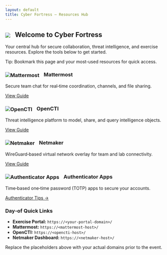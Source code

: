 ```yaml
---
layout: default
title: Cyber Fortress — Resources Hub
---
```


<div class="card">
  <h2><img src="https://img.icons8.com/ios-filled/50/50c878/security-checked.png" style="vertical-align:middle;margin-right:10px;"> Welcome to <strong>Cyber Fortress</strong></h2>
  <p>Your central hub for secure collaboration, threat intelligence, and exercise resources. Explore the tools below to get started.</p>
  <p class="note">Tip: Bookmark this page and your most-used resources for quick access.</p>
</div>

<div class="grid cols-2">
  <div class="card">
    <h3>
      <img src="https://img.icons8.com/ios-filled/40/7cc5ff/chat.png" alt="Mattermost" style="vertical-align:middle;margin-right:10px;">
      Mattermost
    </h3>
    <p>Secure team chat for real‑time coordination, channels, and file sharing.</p>
    <a class="btn" href="{{ '/resources/mattermost/' | relative_url }}">View Guide</a>
  </div>
  <div class="card">
    <h3>
      <img src="https://img.icons8.com/ios-filled/40/50c878/graph.png" alt="OpenCTI" style="vertical-align:middle;margin-right:10px;">
      OpenCTI
    </h3>
    <p>Threat intelligence platform to model, share, and query intelligence objects.</p>
    <a class="btn" href="{{ '/resources/opencti/' | relative_url }}">View Guide</a>
  </div>
  <div class="card">
    <h3>
      <img src="https://img.icons8.com/ios-filled/40/7cc5ff/network.png" alt="Netmaker" style="vertical-align:middle;margin-right:10px;">
      Netmaker
    </h3>
    <p>WireGuard‑based virtual network overlay for team and lab connectivity.</p>
    <a class="btn" href="{{ '/resources/netmaker/' | relative_url }}">View Guide</a>
  </div>
  <div class="card">
    <h3>
      <img src="https://img.icons8.com/ios-filled/40/50c878/lock-2.png" alt="Authenticator Apps" style="vertical-align:middle;margin-right:10px;">
      Authenticator Apps
    </h3>
    <p>Time‑based one‑time password (TOTP) apps to secure your accounts.</p>
    <a class="btn" href="{{ '/resources/authenticators/' | relative_url }}">Authenticator Tips →</a>
  </div>
</div>

<div class="card">
  <h3>Day‑of Quick Links</h3>
  <ul>
    <li><strong>Exercise Portal:</strong> <code>https://&lt;your-portal-domain&gt;/</code></li>
    <li><strong>Mattermost:</strong> <code>https://&lt;mattermost-host&gt;/</code></li>
    <li><strong>OpenCTI:</strong> <code>https://&lt;opencti-host&gt;/</code></li>
    <li><strong>Netmaker Dashboard:</strong> <code>https://&lt;netmaker-host&gt;/</code></li>
  </ul>
  <p class="note">Replace the placeholders above with your actual domains prior to the event.</p>
</div>
